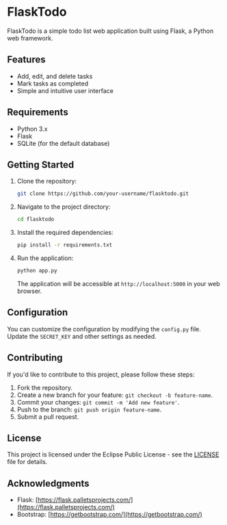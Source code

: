 # FlaskTodo

FlaskTodo is a simple todo list web application built using Flask, a Python web framework.

## Features

- Add, edit, and delete tasks
- Mark tasks as completed
- Simple and intuitive user interface

## Requirements

- Python 3.x
- Flask
- SQLite (for the default database)

## Getting Started

1. Clone the repository:

    ```bash
    git clone https://github.com/your-username/flasktodo.git
    ```

2. Navigate to the project directory:

    ```bash
    cd flasktodo
    ```

3. Install the required dependencies:

    ```bash
    pip install -r requirements.txt
    ```

4. Run the application:

    ```bash
    python app.py
    ```

    The application will be accessible at `http://localhost:5000` in your web browser.

## Configuration

You can customize the configuration by modifying the `config.py` file. Update the `SECRET_KEY` and other settings as needed.

## Contributing

If you'd like to contribute to this project, please follow these steps:

1. Fork the repository.
2. Create a new branch for your feature: `git checkout -b feature-name`.
3. Commit your changes: `git commit -m 'Add new feature'`.
4. Push to the branch: `git push origin feature-name`.
5. Submit a pull request.

## License

This project is licensed under the Eclipse Public License - see the [LICENSE](LICENSE) file for details.

## Acknowledgments

- Flask: [https://flask.palletsprojects.com/](https://flask.palletsprojects.com/)
- Bootstrap: [https://getbootstrap.com/](https://getbootstrap.com/)
